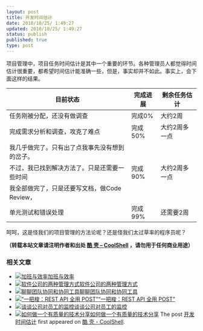 ```yaml
---
layout: post
title: 开发时间估计
date: 2010/10/25/ 1:49:27
updated: 2010/10/25/ 1:49:27
status: publish
published: true
type: post
---
```



项目管理中，项目任务时间估计是其中一个重要的环节。各种管理员人都觉得时间估计很重要，都希望时间估计能准确一些，但是，事实却并不如此。事实上，会下面这样的结果。




| 目前状态 | 完成进展 | 剩余任务估计 |
| --- | --- | --- |
| 任务刚被分配，还没有做调查 | 完成0% | 大约2周 |
| 完成需求分析和调查，攻克了难点 | 完成50% | 大约2周多一点 |
| 我几乎做完了。只有出了点我事先没有想到的岔子。
不过，我已找到解决方法了。只是还需要一些时间 | 完成90% | 大约2周多一点 |
| 我全部做完了，只是还要写文档，做Code Review，
单元测试和错误处理 | 完成99% | 还需要2周 |


呵呵，这是怪我们的项目管理的方法论呢？还是怪我们太过草率的程序员呢？






**（转载本站文章请注明作者和出处 [酷 壳 – CoolShell](https://coolshell.cn/) ，请勿用于任何商业用途）**



### 相关文章

* [![加班与效率](https://coolshell.cn/wp-content/uploads/2013/07/Work-Overtime-150x150.jpg)](https://coolshell.cn/articles/10217.html)[加班与效率](https://coolshell.cn/articles/10217.html)
* [![软件公司的两种管理方式](https://coolshell.cn/wp-content/plugins/wordpress-23-related-posts-plugin/static/thumbs/19.jpg)](https://coolshell.cn/articles/4951.html)[软件公司的两种管理方式](https://coolshell.cn/articles/4951.html)
* [![聊聊团队协同和协同工具](https://coolshell.cn/wp-content/uploads/2022/10/communication-150x150.png)](https://coolshell.cn/articles/22298.html)[聊聊团队协同和协同工具](https://coolshell.cn/articles/22298.html)
* [![“一把梭：REST API 全用 POST”](https://coolshell.cn/wp-content/uploads/2022/02/http_method-150x150.png)](https://coolshell.cn/articles/22173.html)[“一把梭：REST API 全用 POST”](https://coolshell.cn/articles/22173.html)
* [![谈谈公司对员工的监控](https://coolshell.cn/wp-content/uploads/2022/02/monitoring-150x150.jpeg)](https://coolshell.cn/articles/22157.html)[谈谈公司对员工的监控](https://coolshell.cn/articles/22157.html)
* [![如何做一个有质量的技术分享](https://coolshell.cn/wp-content/uploads/2021/07/knowledge_sharing-300x169-1-150x150.jpeg)](https://coolshell.cn/articles/21589.html)[如何做一个有质量的技术分享](https://coolshell.cn/articles/21589.html)
The post [开发时间估计](https://coolshell.cn/articles/3218.html) first appeared on [酷 壳 - CoolShell](https://coolshell.cn).



